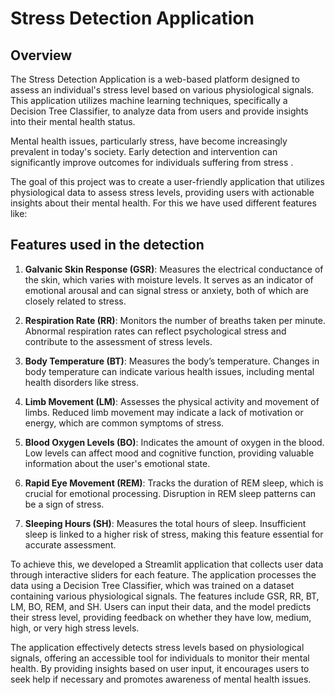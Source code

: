 # Stress Detection Application

## Overview
The Stress Detection Application is a web-based platform designed to assess an individual's stress level based on various physiological signals. This application utilizes machine learning techniques, specifically a Decision Tree Classifier, to analyze data from users and provide insights into their mental health status.


Mental health issues, particularly stress, have become increasingly prevalent in today's society. Early detection and intervention can significantly improve outcomes for individuals suffering from stress
.

The goal of this project was to create a user-friendly application that utilizes physiological data to assess stress
levels, providing users with actionable insights about their mental health. For this we have used different features like:
## Features used in the detection
1. **Galvanic Skin Response (GSR)**: Measures the electrical conductance of the skin, which varies with moisture levels. It serves as an indicator of emotional arousal and can signal stress or anxiety, both of which are closely related to stress.

2. **Respiration Rate (RR)**: Monitors the number of breaths taken per minute. Abnormal respiration rates can reflect psychological stress and contribute to the assessment of stress levels.

3. **Body Temperature (BT)**: Measures the body’s temperature. Changes in body temperature can indicate various health issues, including mental health disorders like stress.

4. **Limb Movement (LM)**: Assesses the physical activity and movement of limbs. Reduced limb movement may indicate a lack of motivation or energy, which are common symptoms of stress.

5. **Blood Oxygen Levels (BO)**: Indicates the amount of oxygen in the blood. Low levels can affect mood and cognitive function, providing valuable information about the user's emotional state.

6. **Rapid Eye Movement (REM)**: Tracks the duration of REM sleep, which is crucial for emotional processing. Disruption in REM sleep patterns can be a sign of stress.

7. **Sleeping Hours (SH)**: Measures the total hours of sleep. Insufficient sleep is linked to a higher risk of stress, making this feature essential for accurate assessment.

To achieve this, we developed a Streamlit application that collects user data through interactive sliders for each feature. The application processes the data using a Decision Tree Classifier, which was trained on a dataset containing various physiological signals. The features include GSR, RR, BT, LM, BO, REM, and SH. Users can input their data, and the model predicts their stress
level, providing feedback on whether they have low, medium, high, or very high stress
levels.

The application effectively detects stress
levels based on physiological signals, offering an accessible tool for individuals to monitor their mental health. By providing insights based on user input, it encourages users to seek help if necessary and promotes awareness of mental health issues.

